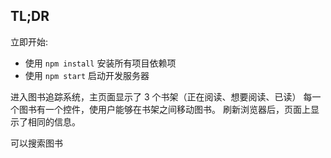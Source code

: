 
## TL;DR

立即开始:

- 使用 `npm install` 安装所有项目依赖项
- 使用 `npm start` 启动开发服务器

进入图书追踪系统，主页面显示了 3 个书架（正在阅读、想要阅读、已读）
每一个图书有一个控件，使用户能够在书架之间移动图书。
刷新浏览器后，页面上显示了相同的信息。

可以搜索图书
